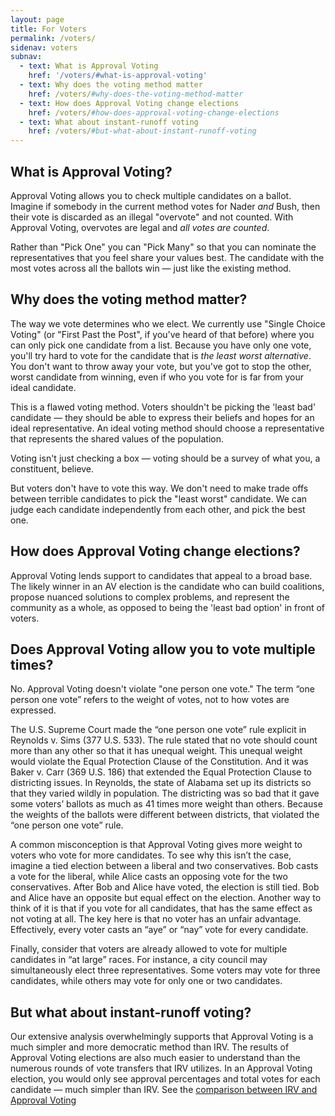 ```yaml
---
layout: page
title: For Voters
permalink: /voters/
sidenav: voters
subnav:
  - text: What is Approval Voting
    href: '/voters/#what-is-approval-voting'
  - text: Why does the voting method matter
    href: /voters/#why-does-the-voting-method-matter
  - text: How does Approval Voting change elections
    href: /voters/#how-does-approval-voting-change-elections
  - text: What about instant-runoff voting
    href: /voters/#but-what-about-instant-runoff-voting
---
```



## What is Approval Voting?

Approval Voting allows you to check multiple candidates on a ballot. Imagine if somebody in the current method votes for Nader *and* Bush, then their vote is discarded as an illegal "overvote" and not counted. With Approval Voting, overvotes are legal and _all votes are counted_.

Rather than "Pick One" you can "Pick Many" so that you can nominate the representatives that you feel share your values best. The candidate with the most votes across all the ballots win — just like the existing method.


## Why does the voting method matter?

The way we vote determines who we elect. We currently use "Single Choice Voting" (or "First Past the Post", if you've heard of that before) where you can only pick one candidate from a list. Because you have only one vote, you'll try hard to vote for the candidate that is _the least worst alternative_. You don't want to throw away your vote, but you've got to stop the other, worst candidate from winning, even if who you vote for is far from your ideal candidate.

This is a flawed voting method. Voters shouldn't be picking the 'least bad' candidate — they should be able to express their beliefs and hopes for an ideal representative. An ideal voting method should choose a representative that represents the shared values of the population.

Voting isn't just checking a box — voting should be a survey of what you, a constituent, believe.

But voters don't have to vote this way. We don't need to make trade offs between terrible candidates to pick the "least worst" candidate. We can judge each candidate independently from each other, and pick the best one.

## How does Approval Voting change elections?

Approval Voting lends support to candidates that appeal to a broad base. The likely winner in an AV election is the candidate who can build coalitions, propose nuanced solutions to complex problems, and represent the community as a whole, as opposed to being the 'least bad option' in front of voters.

## Does Approval Voting allow you to vote multiple times?

No. Approval Voting doesn't violate "one person one vote." The term “one person one vote” refers to the weight of votes, not to how votes are expressed.

The U.S. Supreme Court made the “one person one vote” rule explicit in Reynolds v. Sims (377 U.S. 533). The rule stated that no vote should count more than any other so that it has unequal weight. This unequal weight would violate the Equal Protection Clause of the Constitution. And it was Baker v. Carr (369 U.S. 186) that extended the Equal Protection Clause to districting issues. In Reynolds, the state of Alabama set up its districts so that they varied wildly in population. The districting was so bad that it gave some voters’ ballots as much as 41 times more weight than others. Because the weights of the ballots were different between districts, that violated the “one person one vote” rule.

A common misconception is that Approval Voting gives more weight to voters who vote for more candidates. To see why this isn’t the case, imagine a tied election between a liberal and two conservatives. Bob casts a vote for the liberal, while Alice casts an opposing vote for the two conservatives. After Bob and Alice have voted, the election is still tied. Bob and Alice have an opposite but equal effect on the election. Another way to think of it is that if you vote for all candidates, that has the same effect as not voting at all. The key here is that no voter has an unfair advantage. Effectively, every voter casts an “aye” or “nay” vote for every candidate.

Finally, consider that voters are already allowed to vote for multiple candidates in “at large” races. For instance, a city council may simultaneously elect three representatives. Some voters may vote for three candidates, while others may vote for only one or two candidates.

## But what about instant-runoff voting?

Our extensive analysis overwhelmingly supports that Approval Voting is a much simpler and more democratic method than IRV. The results of Approval Voting elections are also much easier to understand than the numerous rounds of vote transfers that IRV utilizes. In an Approval Voting election, you would only see approval percentages and total votes for each candidate — much simpler than IRV. See the [comparison between IRV and Approval Voting](/compare)
